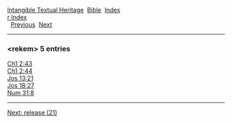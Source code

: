 [Intangible Textual Heritage](../../index)  [Bible](../index) 
[Index](index)   
[r Index](_r_)  
  [Previous](c09309)  [Next](c09311) 

------------------------------------------------------------------------

### &lt;rekem&gt; 5 entries

[Ch1 2:43](../kjv/ch1002.htm#043)  
[Ch1 2:44](../kjv/ch1002.htm#044)  
[Jos 13:21](../kjv/jos013.htm#021)  
[Jos 18:27](../kjv/jos018.htm#027)  
[Num 31:8](../kjv/num031.htm#008)  

------------------------------------------------------------------------

[Next: release (21)](c09311)
